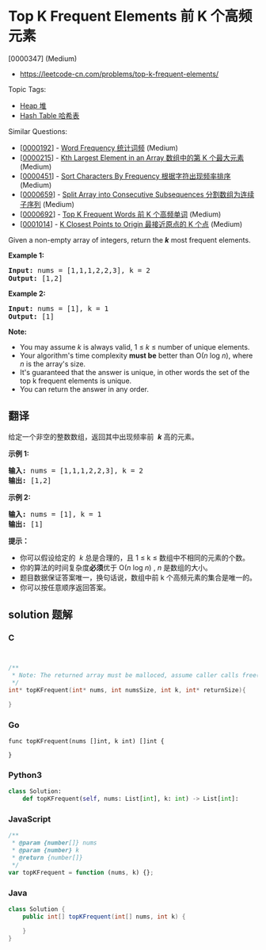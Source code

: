 # Top K Frequent Elements 前 K 个高频元素

[0000347] (Medium)

- https://leetcode-cn.com/problems/top-k-frequent-elements/

Topic Tags:

- [Heap 堆](https://leetcode-cn.com/tag/heap/)
- [Hash Table 哈希表](https://leetcode-cn.com/tag/hash-table/)

Similar Questions:

- [[0000192](https://leetcode-cn.com/problems/word-frequency/)] - [Word Frequency 统计词频](./0000192.word-frequency.md) (Medium)
- [[0000215](https://leetcode-cn.com/problems/kth-largest-element-in-an-array/)] - [Kth Largest Element in an Array 数组中的第 K 个最大元素](./0000215.kth-largest-element-in-an-array.md) (Medium)
- [[0000451](https://leetcode-cn.com/problems/sort-characters-by-frequency/)] - [Sort Characters By Frequency 根据字符出现频率排序](./0000451.sort-characters-by-frequency.md) (Medium)
- [[0000659](https://leetcode-cn.com/problems/split-array-into-consecutive-subsequences/)] - [Split Array into Consecutive Subsequences 分割数组为连续子序列](./0000659.split-array-into-consecutive-subsequences.md) (Medium)
- [[0000692](https://leetcode-cn.com/problems/top-k-frequent-words/)] - [Top K Frequent Words 前 K 个高频单词](./0000692.top-k-frequent-words.md) (Medium)
- [[0001014](https://leetcode-cn.com/problems/k-closest-points-to-origin/)] - [K Closest Points to Origin 最接近原点的 K 个点](./0001014.k-closest-points-to-origin.md) (Medium)

Given a non-empty array of integers, return the **_k_** most frequent elements.

**Example 1:**

<pre><strong>Input: </strong>nums = <span id="example-input-1-1">[1,1,1,2,2,3]</span>, k = <span id="example-input-1-2">2</span>
<strong>Output: </strong><span id="example-output-1">[1,2]</span>
</pre>

**Example 2:**

<pre><strong>Input: </strong>nums = <span id="example-input-2-1">[1]</span>, k = <span id="example-input-2-2">1</span>
<strong>Output: </strong><span id="example-output-2">[1]</span></pre>

**Note:**

- You may assume _k_ is always valid, 1 ≤ _k_ ≤ number of unique elements.
- Your algorithm's time complexity **must be** better than O(_n_ log _n_), where _n_ is the array's size.
- It's guaranteed that the answer is unique, in other words the set of the top k frequent elements is unique.
- You can return the answer in any order.

## 翻译

给定一个非空的整数数组，返回其中出现频率前  **_k_** 高的元素。

**示例 1:**

<pre><strong>输入: </strong>nums = [1,1,1,2,2,3], k = 2
<strong>输出: </strong>[1,2]
</pre>

**示例 2:**

<pre><strong>输入: </strong>nums = [1], k = 1
<strong>输出: </strong>[1]</pre>

**提示：**

- 你可以假设给定的  *k* 总是合理的，且 1 ≤ k ≤ 数组中不相同的元素的个数。
- 你的算法的时间复杂度**必须**优于 O(_n_ log _n_) , *n* 是数组的大小。
- 题目数据保证答案唯一，换句话说，数组中前 k 个高频元素的集合是唯一的。
- 你可以按任意顺序返回答案。

## solution 题解

### C

```c


/**
 * Note: The returned array must be malloced, assume caller calls free().
 */
int* topKFrequent(int* nums, int numsSize, int k, int* returnSize){

}
```

### Go

```golang
func topKFrequent(nums []int, k int) []int {

}
```

### Python3

```python
class Solution:
    def topKFrequent(self, nums: List[int], k: int) -> List[int]:
```

### JavaScript

```javascript
/**
 * @param {number[]} nums
 * @param {number} k
 * @return {number[]}
 */
var topKFrequent = function (nums, k) {};
```

### Java

```java
class Solution {
    public int[] topKFrequent(int[] nums, int k) {

    }
}
```
